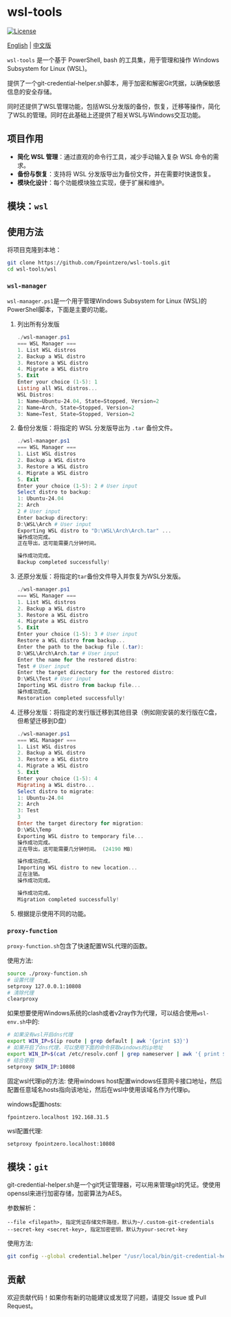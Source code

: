 # wsl-tools

[![License](https://img.shields.io/badge/License-MIT_License-blue)](License)

[English](README.md) | [中文版](README.zh-CN.md)

`wsl-tools` 是一个基于 PowerShell, bash 的工具集，用于管理和操作 Windows Subsystem for Linux (WSL)。

提供了一个git-credential-helper.sh脚本，用于加密和解密Git凭据，以确保敏感信息的安全存储。

同时还提供了WSL管理功能，包括WSL分发版的备份，恢复，迁移等操作，简化了WSL的管理。同时在此基础上还提供了相关WSL与Windows交互功能。

## 项目作用

- **简化 WSL 管理**：通过直观的命令行工具，减少手动输入复杂 WSL 命令的需求。
- **备份与恢复**：支持将 WSL 分发版导出为备份文件，并在需要时快速恢复。
- **模块化设计**：每个功能模块独立实现，便于扩展和维护。

## 模块：`wsl`
## 使用方法

将项目克隆到本地：
```bash
git clone https://github.com/Fpointzero/wsl-tools.git
cd wsl-tools/wsl
```

### `wsl-manager`

`wsl-manager.ps1`是一个用于管理Windows Subsystem for Linux (WSL)的PowerShell脚本，下面是主要的功能。

1. 列出所有分发版
    ```powershell
    ./wsl-manager.ps1
    === WSL Manager ===
    1. List WSL distros
    2. Backup a WSL distro
    3. Restore a WSL distro
    4. Migrate a WSL distro
    5. Exit
    Enter your choice (1-5): 1
    Listing all WSL distros...
    WSL Distros:
    1: Name=Ubuntu-24.04, State=Stopped, Version=2
    2: Name=Arch, State=Stopped, Version=2
    3: Name=Test, State=Stopped, Version=2
    ```

2. 备份分发版：将指定的 WSL 分发版导出为 `.tar` 备份文件。
    ```powershell
    ./wsl-manager.ps1
    === WSL Manager ===
    1. List WSL distros
    2. Backup a WSL distro
    3. Restore a WSL distro
    4. Migrate a WSL distro
    5. Exit
    Enter your choice (1-5): 2 # User input
    Select distro to backup:
    1: Ubuntu-24.04
    2: Arch
    2 # User input
    Enter backup directory:
    D:\WSL\Arch # User input
    Exporting WSL distro to "D:\WSL\Arch\Arch.tar" ...
    操作成功完成。 
    正在导出，这可能需要几分钟时间。 

    操作成功完成。
    Backup completed successfully!
    ```

3. 还原分发版：将指定的`tar`备份文件导入并恢复为WSL分发版。
    ```powershell
    ./wsl-manager.ps1
    === WSL Manager ===
    1. List WSL distros
    2. Backup a WSL distro
    3. Restore a WSL distro
    4. Migrate a WSL distro
    5. Exit
    Enter your choice (1-5): 3 # User input
    Restore a WSL distro from backup...
    Enter the path to the backup file (.tar):
    D:\WSL\Arch\Arch.tar # User input
    Enter the name for the restored distro:
    Test # User input
    Enter the target directory for the restored distro:
    D:\WSL\Test # User input
    Importing WSL distro from backup file...
    操作成功完成。 
    Restoration completed successfully!
    ```

4. 迁移分发版：将指定的发行版迁移到其他目录（例如刚安装的发行版在C盘，但希望迁移到D盘）
    ```powershell
    ./wsl-manager.ps1
    === WSL Manager ===
    1. List WSL distros
    2. Backup a WSL distro
    3. Restore a WSL distro
    4. Migrate a WSL distro
    5. Exit
    Enter your choice (1-5): 4
    Migrating a WSL distro...
    Select distro to migrate:
    1: Ubuntu-24.04
    2: Arch
    3: Test
    3
    Enter the target directory for migration:
    D:\WSL\Temp
    Exporting WSL distro to temporary file...
    操作成功完成。
    正在导出，这可能需要几分钟时间。 (24190 MB)

    操作成功完成。
    Importing WSL distro to new location...
    正在注销。
    操作成功完成。 

    操作成功完成。 
    Migration completed successfully!
    ```

5. 根据提示使用不同的功能。

### `proxy-function`

`proxy-function.sh`包含了快速配置WSL代理的函数。

使用方法:
```bash
source ./proxy-function.sh
# 设置代理
setproxy 127.0.0.1:10808
# 清除代理
clearproxy
```

如果想要使用Windows系统的clash或者v2ray作为代理，可以结合使用`wsl-env.sh`中的:
```bash
# 如果没有wsl开启dns代理
export WIN_IP=$(ip route | grep default | awk '{print $3}')
# 如果开启了dns代理，可以使用下面的命令获取windows的ip地址
export WIN_IP=$(cat /etc/resolv.conf | grep nameserver | awk '{ print $2 }')
# 结合使用
setproxy $WIN_IP:10808
```

固定wsl代理ip的方法: 使用windows host配置windows任意网卡接口地址，然后配置任意域名hosts指向该地址，然后在wsl中使用该域名作为代理ip。

windows配置hosts:
```hosts
fpointzero.localhost 192.168.31.5
```

wsl配置代理:
```bash
setproxy fpointzero.localhost:10808
```

## 模块：`git`
git-credential-helper.sh是一个git凭证管理器，可以用来管理git的凭证。使使用openssl来进行加密存储，加密算法为AES。

参数解析：
```
--file <filepath>, 指定凭证存储文件路径，默认为~/.custom-git-credentials
--secret-key <secret-key>, 指定加密密钥，默认为your-secret-key
```

使用方法:
```bash
git config --global credential.helper "/usr/local/bin/git-credential-helper.sh --file ~/.custom-git-credentials --secret-key your-secret-key"
```

## 贡献

欢迎贡献代码！如果你有新的功能建议或发现了问题，请提交 Issue 或 Pull Request。